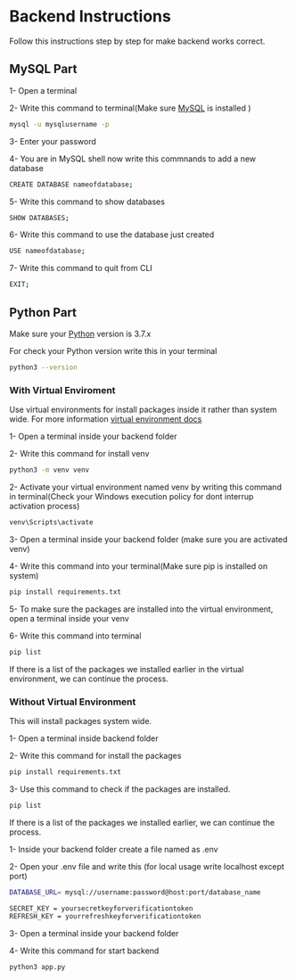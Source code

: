 # Backend Instructions

Follow this instructions step by step for make backend works correct.

## MySQL Part

1- Open a terminal

2- Write this command to terminal(Make sure [MySQL](https://www.mysql.com/) is installed )

```bash
mysql -u mysqlusername -p
```
3- Enter your password 

4- You are in MySQL shell now write this commnands to add a new database

```bash
CREATE DATABASE nameofdatabase;
```
5- Write this command to show databases 

```bash
SHOW DATABASES;
```

6- Write this command to use the database just created

```bash
USE nameofdatabase;
```

7- Write this command to quit from CLI

```bash
EXIT;
```

## Python Part

Make sure your [Python](https://www.python.org/) version is 3.7.x 

For check your Python version write this in your terminal 

```bash
python3 --version
```

### With Virtual Enviroment

Use virtual environments for install packages inside it rather than system wide. For more information [virtual environment docs](https://docs.python.org/3/library/venv.html)

1- Open a terminal inside your backend folder

2- Write this command for install venv

```bash
python3 -m venv venv
```

2- Activate your virtual environment named venv by writing this command in terminal(Check your Windows execution policy for dont interrup activation process)

```bash
venv\Scripts\activate
```

3- Open a terminal inside your backend folder (make sure you are activated venv)

4- Write this command into your terminal(Make sure pip is installed on system)

```bash
pip install requirements.txt
```
5- To make sure the packages are installed into the virtual environment, open a terminal inside your venv

6- Write this command into terminal

```bash
pip list
```
If there is a list of the packages we installed earlier in the virtual environment, we can continue the process.

### Without Virtual Environment
This will install packages system wide.

1- Open a terminal inside backend folder

2- Write this command for install the packages

```bash
pip install requirements.txt
```

3- Use this command to check if the packages are installed.

```bash
pip list
```
If there is a list of the packages we installed earlier, we can continue the process.

1- Inside your backend folder create a file named as .env 

2- Open your .env file and write this (for local usage write localhost except port)

```bash
DATABASE_URL= mysql://username:password@host:port/database_name 

SECRET_KEY = yoursecretkeyforverificationtoken
REFRESH_KEY = yourrefreshkeyforverificationtoken
```

3- Open a terminal inside your backend folder 

4- Write this command for start backend

```bash
python3 app.py
```